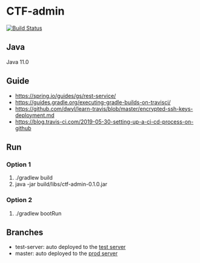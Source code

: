 # CTF-admin

[![Build Status](https://travis-ci.org/AndreasBrommund/ctf-admin.svg?branch=master)](https://travis-ci.org/AndreasBrommund/ctf-admin)

## Java
Java 11.0

## Guide
* https://spring.io/guides/gs/rest-service/
* https://guides.gradle.org/executing-gradle-builds-on-travisci/
* https://github.com/dwyl/learn-travis/blob/master/encrypted-ssh-keys-deployment.md
* https://blog.travis-ci.com/2019-05-30-setting-up-a-ci-cd-process-on-github

## Run 
### Option 1
1. ./gradlew build
2. java -jar build/libs/ctf-admin-0.1.0.jar 

### Option 2
1. ./gradlew bootRun

## Branches
* test-server: auto deployed to the [test server](http://brommund.dskeppstedt.se:50000)
* master: auto deployed to the  [prod server](http://brommund.dskeppstedt.se:50001)
